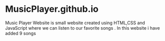 # MusicPlayer.github.io
Music Player Website is small website created using HTML,CSS and JavaScript  where we can listen to our favorite songs . In this website i have added 9 songs
